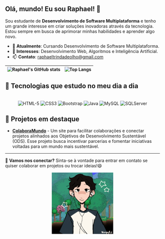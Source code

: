 ## Olá, mundo! Eu sou Raphael! 👋

Sou estudante de **Desenvolvimento de Software Multiplataforma** e tenho um grande interesse em criar soluções inovadoras através da tecnologia. Estou sempre em busca de aprimorar minhas habilidades e aprender algo novo. 

- 🌱 **Atualmente**: Cursando Desenvolvimento de Software Multiplataforma.
- 💼 **Interesses**: Desenvolvimento Web, Algoritmos e Inteligência Artificial.
- 📫 **Contato**: raphaeltrindadeolho@gmail.com

| ![Raphael's GitHub stats](https://github-readme-stats.vercel.app/api?username=RaphaelTrindadeOlho&theme=nightowl&show_icons=true) | ![Top Langs](https://github-readme-stats.vercel.app/api/top-langs/?username=RaphaelTrindadeOlho&hide_progress=true&theme=nightowl) |
|---|---|



## 🚀 Tecnologias que estudo no meu dia a dia
<div align="center" style="display: inline_block"><br>
  <img align="center" alt="HTML-5" src="https://img.shields.io/badge/HTML5-E34F26?style=for-the-badge&logo=html5&logoColor=white"/>
  <img align="center" alt="CSS3" src="https://img.shields.io/badge/CSS3-1572B6?style=for-the-badge&logo=css3&logoColor=white"/>
  <img align="center" alt="Bootstrap" src="https://img.shields.io/badge/Bootstrap-563D7C?style=for-the-badge&logo=bootstrap&logoColor=white"/>
  <img align="center" alt="Java" src="https://img.shields.io/badge/Java-ED8B00?style=for-the-badge&logo=openjdk&logoColor=white"/>
  <img align="center" alt="MySQL" src="https://img.shields.io/badge/MySQL-00000F?style=for-the-badge&logo=mysql&logoColor=white"/>
  <img align="center" alt="SQLServer" src="https://img.shields.io/badge/Microsoft_SQL_Server-CC2927?style=for-the-badge&logo=microsoft-sql-server&logoColor=white"/>
</div>

## 🌟 Projetos em destaque

- [**ColaboraMundo**](#) - Um site para facilitar colaborações e conectar projetos alinhados aos Objetivos de Desenvolvimento Sustentável (ODS). Esse projeto busca incentivar parcerias e fomentar iniciativas voltadas para um mundo mais sustentável.

---

👋 **Vamos nos conectar?** Sinta-se à vontade para entrar em contato se quiser colaborar em projetos ou trocar ideias!😄
<p align="center">
  <img alt="GifRaphael" src="gifmaker_me.gif" width="200px" height="200px"/>
</p>

